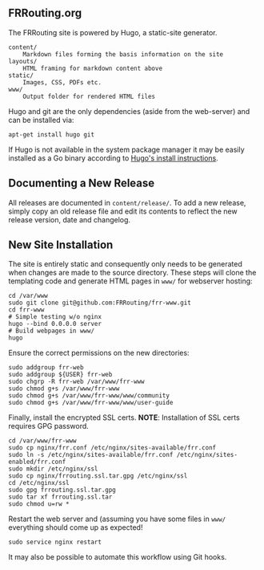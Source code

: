 FRRouting.org
-------------

The FRRouting site is powered by Hugo, a static-site generator.

```
content/
    Markdown files forming the basis information on the site
layouts/
    HTML framing for markdown content above
static/
    Images, CSS, PDFs etc.
www/
    Output folder for rendered HTML files
```

Hugo and git are the only dependencies (aside from the web-server) and can be
installed via:

```
apt-get install hugo git
```

If Hugo is not available in the system package manager it may be easily
installed as a Go binary according to [Hugo's install
instructions](https://gohugo.io/getting-started/installing/).

Documenting a New Release
-------------------------

All releases are documented in `content/release/`. To add a new release, simply
copy an old release file and edit its contents to reflect the new release
version, date and changelog.

New Site Installation
---------------------

The site is entirely static and consequently only needs to be generated when
changes are made to the source directory. These steps will clone the templating
code and generate HTML pages in `www/` for webserver hosting:

```
cd /var/www
sudo git clone git@github.com:FRRouting/frr-www.git
cd frr-www
# Simple testing w/o nginx
hugo --bind 0.0.0.0 server
# Build webpages in www/
hugo
```

Ensure the correct permissions on the new directories:

```
sudo addgroup frr-web
sudo addgroup ${USER} frr-web
sudo chgrp -R frr-web /var/www/frr-www
sudo chmod g+s /var/www/frr-www
sudo chmod g+s /var/www/frr-www/www/community
sudo chmod g+s /var/www/frr-www/www/user-guide
```

Finally, install the encrypted SSL certs. **NOTE**: Installation of SSL certs
requires GPG password.

```
cd /var/www/frr-www
sudo cp nginx/frr.conf /etc/nginx/sites-available/frr.conf
sudo ln -s /etc/nginx/sites-available/frr.conf /etc/nginx/sites-enabled/frr.conf
sudo mkdir /etc/nginx/ssl
sudo cp nginx/frrouting.ssl.tar.gpg /etc/nginx/ssl
cd /etc/nginx/ssl
sudo gpg frrouting.ssl.tar.gpg
sudo tar xf frrouting.ssl.tar
sudo chmod u=rw *
```

Restart the web server and (assuming you have some files in `www/` everything
should come up as expected!

```
sudo service nginx restart
```

It may also be possible to automate this workflow using Git hooks.

